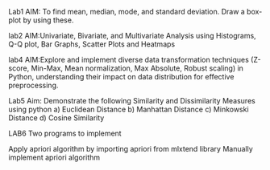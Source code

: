 Lab1
AIM: To find mean, median, mode, and standard deviation. Draw a box-plot by using these.

lab2
AIM:Univariate, Bivariate, and Multivariate Analysis using Histograms, Q-Q plot, Bar Graphs,  Scatter Plots and Heatmaps 

lab4
AIM:Explore and implement diverse data transformation techniques
(Z-score, Min-Max, Mean normalization, Max Absolute, Robust scaling) in Python,
understanding their impact on data distribution for effective preprocessing.

Lab5
Aim: Demonstrate the following Similarity and Dissimilarity Measures using python
a) Euclidean Distance
b) Manhattan Distance
c) Minkowski Distance
d) Cosine Similarity

LAB6
Two programs to implement

Apply apriori algorithm by importing apriori from mlxtend library
Manually implement apriori algorithm


